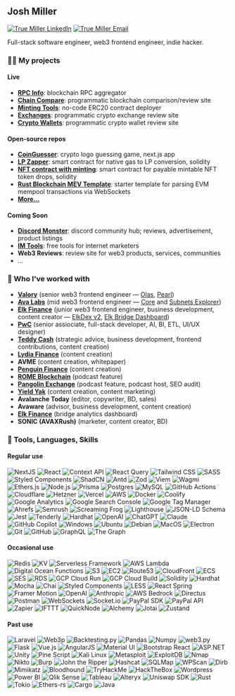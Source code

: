 <h2>Josh Miller</h2> 

[![True Miller LinkedIn](https://img.shields.io/badge/-LinkedIn-blue?style=flat-square&logo=Linkedin&logoColor=white&link=https://www.linkedin.com/in/pireseduardo/)](https://linkedin.com/in/truemiller)
[![True Miller Email](https://img.shields.io/badge/Gmail-Contact_Me-green?style=flat-square&logo=gmail&logoColor=FFFFFF&labelColor=red&color=white)](mailto://josh@truemiller.com)


Full-stack software engineer, web3 frontend engineer, indie hacker.

<h3>👨‍🏭 My projects</h3>

<h4>Live</h4>

- **[RPC Info](https://rpc.info)**: blockchain RPC aggregator
- **[Chain Compare](https://chain.compare)**: programmatic blockchain comparison/review site
- **[Minting Tools](https://minting.tools)**: no-code ERC20 contract deployer
- **[Exchanges](https://exchanges.gg)**: programmatic crypto exchange review site
- **[Crypto Wallets](https://cryptowallets.gg)**: programmatic crypto wallet review site

<h4>Open-source repos</h4>

- **[CoinGuesser](https://github.com/truemiller/coinguesser)**: crypto logo guessing game, next.js app
- **[LP Zapper](https://github.com/truemiller/lp-zapper)**: smart contract for native gas to LP conversion, solidity 
- **[NFT contract with minting](https://github.com/truemiller/nft-contract-with-minting)**: smart contract for payable mintable NFT token drops, solidity
- **[Rust Blockchain MEV Template](https://github.com/truemiller/rust-mev-template)**: starter template for parsing EVM mempool transactions via WebSockets
- **[More...](https://github.com/truemiller?tab=repositories&q=&type=public&language=&sort=)**

<h4>Coming Soon</h4>

- **[Discord Monster](https://discord.monster)**: discord community hub; reviews, advertisement, product listings
- **[IM Tools](https://im.tools)**: free tools for internet marketers
- **Web3 Reviews**: review site for web3 products, services, communities
- ...

<h3>🤝 Who I've worked with</h3>
 
- **[Valory](https://valory.xyz)** (senior web3 frontend engineer &mdash; [Olas](https://olas.network), [Pearl](https://olas.network/operate))
- **[Ava Labs](https://avalabs.org)** (mid web3 frontend engineer &mdash; [Core](https://core.app) and [Subnets Explorer](https://subnets.avax.network))
- **[Elk Finance](https://elk.finance)** (junior web3 frontend engineer, business development, content creator &mdash; [ElkDex v2](https://app.elk.finance), [Elk Bridge Dashboard](https://dashboard.elk.finance))
- **[PwC](https://pwc.co.uk)** (senior assiociate, full-stack developer, AI, BI, ETL, UI/UX designer)
- **[Teddy Cash](https://teddy.cash)** (strategic advice, business development, frontend contributions, content creation)
- **[Lydia Finance](http://lydia.finance)** (content creation)
- **AVME** (content creation, whitepaper)
- **[Penguin Finance](https://penguin.finance)** (content creation)
- **[ROME Blockchain](https://romeblockchain.com/)** (podcast feature)
- **[Pangolin Exchange](https://pangolin.exchange)** (podcast feature, podcast host, SEO audit)
- **[Yield Yak](https://yieldyak.com)** (content creation, content marketing)
- **Avalanche Today** (editor, copywriter, BD, sales)
- **Avaware** (advisor, business development, content creation)
- **[Elk Finance](https://elk.finance)** (bridge analytics dashboard)
- **SONIC (AVAXRush)** (marketer, content creator, BD)

<h3>🧰 Tools, Languages, Skills</h3>

<h4>Regular use</h4>

![NextJS](https://img.shields.io/badge/NextJS-000000?style=for-the-badge&logo=nextdotjs&logoColor=white)
![React](https://img.shields.io/badge/React-20232A?style=for-the-badge&logo=react&logoColor=61DAFB)
![Context API](https://img.shields.io/badge/Context_API-20232A?style=for-the-badge&logo=react&logoColor=61DAFB)
![React Query](https://img.shields.io/badge/React_Query-FF4154?style=for-the-badge&logo=reactquery&logoColor=white)
![Tailwind CSS](https://img.shields.io/badge/Tailwind_CSS-38B2AC?style=for-the-badge&logo=tailwind-css&logoColor=white)
![SASS](https://img.shields.io/badge/SASS-CC6699?style=for-the-badge&logo=sass&logoColor=white)
![Styled Components](https://img.shields.io/badge/Styled_Components-DB7093?style=for-the-badge&logo=styled-components&logoColor=white)
![ShadCN](https://img.shields.io/badge/ShadCN-000000?style=for-the-badge&logo=shadcn&logoColor=white)
![Antd](https://img.shields.io/badge/Antd-0170FE?style=for-the-badge&logo=ant-design&logoColor=white)
![Zod](https://img.shields.io/badge/Zod-000000?style=for-the-badge)
![Viem](https://img.shields.io/badge/Viem-000000?style=for-the-badge)
![Wagmi](https://img.shields.io/badge/Wagmi-000000?style=for-the-badge)
![Ethers.js](https://img.shields.io/badge/Ethers.js-3C3C3D?style=for-the-badge&logo=ethereum&logoColor=white)
![Node.js](https://img.shields.io/badge/Node.js-339933?style=for-the-badge&logo=nodedotjs&logoColor=white)
![Prisma](https://img.shields.io/badge/Prisma-2D3748?style=for-the-badge&logo=prisma&logoColor=white)
![Postgres](https://img.shields.io/badge/Postgres-4169E1?style=for-the-badge&logo=postgresql&logoColor=white)
![MySQL](https://img.shields.io/badge/MySQL-4479A1?style=for-the-badge&logo=mysql&logoColor=white)
![GitHub Actions](https://img.shields.io/badge/GitHub_Actions-2088FF?style=for-the-badge&logo=github-actions&logoColor=white)
![Cloudflare](https://img.shields.io/badge/Cloudflare-F38020?style=for-the-badge&logo=cloudflare&logoColor=white)
![Hetzner](https://img.shields.io/badge/Hetzner-DC143C?style=for-the-badge&logo=hetzner&logoColor=white)
![Vercel](https://img.shields.io/badge/Vercel-000000?style=for-the-badge&logo=vercel&logoColor=white)
![AWS](https://img.shields.io/badge/AWS-232F3E?style=for-the-badge&logo=amazon-aws&logoColor=white)
![Docker](https://img.shields.io/badge/Docker-2496ED?style=for-the-badge&logo=docker&logoColor=white)
![Coolify](https://img.shields.io/badge/Coolify-000000?style=for-the-badge)
![Google Analytics](https://img.shields.io/badge/Google_Analytics-E37400?style=for-the-badge&logo=google-analytics&logoColor=white)
![Google Search Console](https://img.shields.io/badge/Google_Search_Console-4285F4?style=for-the-badge&logo=google&logoColor=white)
![Google Tag Manager](https://img.shields.io/badge/Google_Tag_Manager-246FDB?style=for-the-badge&logo=google-tag-manager&logoColor=white)
![Ahrefs](https://img.shields.io/badge/Ahrefs-0072F5?style=for-the-badge&logo=ahrefs&logoColor=white)
![Semrush](https://img.shields.io/badge/Semrush-E34133?style=for-the-badge&logo=semrush&logoColor=white)
![Screaming Frog](https://img.shields.io/badge/Screaming_Frog-00FF00?style=for-the-badge)
![Lighthouse](https://img.shields.io/badge/Lighthouse-F44B21?style=for-the-badge&logo=lighthouse&logoColor=white)
![JSON-LD Schema](https://img.shields.io/badge/JSON--LD_Schema-000000?style=for-the-badge)
![Jest](https://img.shields.io/badge/Jest-C21325?style=for-the-badge&logo=jest&logoColor=white)
![Tenderly](https://img.shields.io/badge/Tenderly-5945FF?style=for-the-badge&logo=tenderly&logoColor=white)
![Hardhat](https://img.shields.io/badge/Hardhat-FFF?style=for-the-badge&logo=ethereum&logoColor=black)
![OpenAI](https://img.shields.io/badge/OpenAI-412991?style=for-the-badge&logo=openai&logoColor=white)
![ChatGPT](https://img.shields.io/badge/ChatGPT-34A853?style=for-the-badge&logo=chatgpt&logoColor=white)
![Claude](https://img.shields.io/badge/Claude-FFD700?style=for-the-badge)
![GitHub Copilot](https://img.shields.io/badge/GitHub_Copilot-5C5C5C?style=for-the-badge&logo=github&logoColor=white)
![Windows](https://img.shields.io/badge/Windows-0078D6?style=for-the-badge&logo=windows&logoColor=white)
![Ubuntu](https://img.shields.io/badge/Ubuntu-E95420?style=for-the-badge&logo=ubuntu&logoColor=white)
![Debian](https://img.shields.io/badge/Debian-A81D33?style=for-the-badge&logo=debian&logoColor=white)
![MacOS](https://img.shields.io/badge/MacOS-000000?style=for-the-badge&logo=apple&logoColor=white)
![Electron](https://img.shields.io/badge/Electron-47848F?style=for-the-badge&logo=electron&logoColor=white)
![Git](https://img.shields.io/badge/Git-F05032?style=for-the-badge&logo=git&logoColor=white)
![GitHub](https://img.shields.io/badge/GitHub-181717?style=for-the-badge&logo=github&logoColor=white)
![GraphQL](https://img.shields.io/badge/GraphQL-E10098?style=for-the-badge&logo=graphql&logoColor=white)
![The Graph](https://img.shields.io/badge/The_Graph-0055FF?style=for-the-badge&logo=the-graph&logoColor=white)

<h4>Occasional use</h4>
 
![Redis](https://img.shields.io/badge/Redis-DC382D?style=for-the-badge&logo=redis&logoColor=white)
![KV](https://img.shields.io/badge/KV-DC382D?style=for-the-badge&logo=redis&logoColor=white)
![Serverless Framework](https://img.shields.io/badge/Serverless-000000?style=for-the-badge&logo=serverless&logoColor=white)
![AWS Lambda](https://img.shields.io/badge/AWS_Lambda-FF9900?style=for-the-badge&logo=amazon-aws&logoColor=white)
![Digital Ocean Functions](https://img.shields.io/badge/DigitalOcean_Functions-0080FF?style=for-the-badge&logo=digitalocean&logoColor=white)
![S3](https://img.shields.io/badge/AWS_S3-569A31?style=for-the-badge&logo=amazon-s3&logoColor=white)
![EC2](https://img.shields.io/badge/AWS_EC2-FF9900?style=for-the-badge&logo=amazon-ec2&logoColor=white)
![Route53](https://img.shields.io/badge/AWS_Route_53-232F3E?style=for-the-badge&logo=amazon-aws&logoColor=white)
![CloudFront](https://img.shields.io/badge/AWS_CloudFront-FF9900?style=for-the-badge&logo=amazon-aws&logoColor=white)
![ECS](https://img.shields.io/badge/AWS_ECS-FF9900?style=for-the-badge&logo=amazon-aws&logoColor=white)
![SES](https://img.shields.io/badge/AWS_SES-569A31?style=for-the-badge&logo=amazon-ses&logoColor=white)
![RDS](https://img.shields.io/badge/AWS_RDS-527FFF?style=for-the-badge&logo=amazon-rds&logoColor=white)
![GCP Cloud Run](https://img.shields.io/badge/GCP_Cloud_Run-4285F4?style=for-the-badge&logo=google-cloud&logoColor=white)
![GCP Cloud Build](https://img.shields.io/badge/GCP_Cloud_Build-4285F4?style=for-the-badge&logo=google-cloud&logoColor=white)
![Solidity](https://img.shields.io/badge/Solidity-363636?style=for-the-badge&logo=solidity&logoColor=white)
![Hardhat](https://img.shields.io/badge/Hardhat-FFF?style=for-the-badge&logo=ethereum&logoColor=black)
![Mocha](https://img.shields.io/badge/Mocha-8D6748?style=for-the-badge&logo=mocha&logoColor=white)
![Chai](https://img.shields.io/badge/Chai-A30701?style=for-the-badge&logo=chai&logoColor=white)
![Styled Components](https://img.shields.io/badge/Styled_Components-DB7093?style=for-the-badge&logo=styled-components&logoColor=white)
![LESS](https://img.shields.io/badge/LESS-1D365D?style=for-the-badge&logo=less&logoColor=white)
![React Spring](https://img.shields.io/badge/React_Spring-000000?style=for-the-badge&logo=react&logoColor=61DAFB)
![Framer Motion](https://img.shields.io/badge/Framer_Motion-0055FF?style=for-the-badge&logo=framer&logoColor=white)
![OpenAI](https://img.shields.io/badge/OpenAI-412991?style=for-the-badge&logo=openai&logoColor=white)
![Anthropic](https://img.shields.io/badge/Anthropic-000000?style=for-the-badge)
![AWS Bedrock](https://img.shields.io/badge/AWS_Bedrock-232F3E?style=for-the-badge&logo=amazon-aws&logoColor=white)
![Directus](https://img.shields.io/badge/Directus-263238?style=for-the-badge&logo=directus&logoColor=white)
![Postman](https://img.shields.io/badge/Postman-FF6C37?style=for-the-badge&logo=postman&logoColor=white)
![WebSockets](https://img.shields.io/badge/node:ws-000000?style=for-the-badge&logo=nodedotjs&logoColor=white)
![Socket.io](https://img.shields.io/badge/Socket.io-010101?style=for-the-badge&logo=socket.io&logoColor=white)
![PayPal SDK](https://img.shields.io/badge/PayPal_SDK-00457C?style=for-the-badge&logo=paypal&logoColor=white)
![PayPal API](https://img.shields.io/badge/PayPal_API-003087?style=for-the-badge&logo=paypal&logoColor=white)
![Zapier](https://img.shields.io/badge/Zapier-FF4A00?style=for-the-badge&logo=zapier&logoColor=white)
![IFTTT](https://img.shields.io/badge/IFTTT-000000?style=for-the-badge&logo=ifttt&logoColor=white)
![QuickNode](https://img.shields.io/badge/QuickNode-1769FF?style=for-the-badge&logo=quicknode&logoColor=white)
![Alchemy](https://img.shields.io/badge/Alchemy-0A0A0A?style=for-the-badge&logo=alchemy&logoColor=white)
![Jotai](https://img.shields.io/badge/Jotai-000000?style=for-the-badge&logo=react&logoColor=61DAFB)
![Zustand](https://img.shields.io/badge/Zustand-000000?style=for-the-badge&logo=react&logoColor=61DAFB)
 
<h4>Past use</h4> 
 
![Laravel](https://img.shields.io/badge/Laravel-FF2D20?style=for-the-badge&logo=laravel&logoColor=white)
![Web3p](https://img.shields.io/badge/Web3p-000000?style=for-the-badge&logo=web3p&logoColor=white)
![Backtesting.py](https://img.shields.io/badge/Backtesting.py-000000?style=for-the-badge)
![Pandas](https://img.shields.io/badge/Pandas-150458?style=for-the-badge&logo=pandas&logoColor=white)
![Numpy](https://img.shields.io/badge/Numpy-013243?style=for-the-badge&logo=numpy&logoColor=white)
![web3.py](https://img.shields.io/badge/web3.py-333?style=for-the-badge)
![Flask](https://img.shields.io/badge/Flask-000000?style=for-the-badge&logo=flask&logoColor=white)
![Vue.js](https://img.shields.io/badge/Vue.js-4FC08D?style=for-the-badge&logo=vue-dot-js&logoColor=white)
![AngularJS](https://img.shields.io/badge/AngularJS-E23237?style=for-the-badge&logo=angularjs&logoColor=white)
![Material UI](https://img.shields.io/badge/Material_UI-007FFF?style=for-the-badge&logo=mui&logoColor=white)
![Bootstrap React](https://img.shields.io/badge/Bootstrap_React-563D7C?style=for-the-badge&logo=bootstrap&logoColor=white)
![ASP.NET](https://img.shields.io/badge/ASP.NET-512BD4?style=for-the-badge&logo=dotnet&logoColor=white)
![Unity](https://img.shields.io/badge/Unity-000000?style=for-the-badge&logo=unity&logoColor=white)
![Pine Script](https://img.shields.io/badge/TradingView-Pine_Script-0091E6?style=for-the-badge&logo=tradingview&logoColor=white)
![Kali Linux](https://img.shields.io/badge/Kali_Linux-557C94?style=for-the-badge&logo=kalilinux&logoColor=white)
![Metasploit](https://img.shields.io/badge/Metasploit-3072B3?style=for-the-badge)
![ExploitDB](https://img.shields.io/badge/ExploitDB-000000?style=for-the-badge)
![Nmap](https://img.shields.io/badge/Nmap-4682B4?style=for-the-badge&logo=nmap&logoColor=white)
![Nikto](https://img.shields.io/badge/Nikto-000000?style=for-the-badge)
![Burp](https://img.shields.io/badge/Burp_Suite-FF7043?style=for-the-badge&logo=burpsuite&logoColor=white)
![John the Ripper](https://img.shields.io/badge/John_the_Ripper-000000?style=for-the-badge)
![Hashcat](https://img.shields.io/badge/Hashcat-000000?style=for-the-badge)
![SQLMap](https://img.shields.io/badge/SQLMap-000000?style=for-the-badge)
![WPScan](https://img.shields.io/badge/WPScan-000000?style=for-the-badge&logo=wordpress&logoColor=white)
![Dirb](https://img.shields.io/badge/Dirb-000000?style=for-the-badge)
![Mimikatz](https://img.shields.io/badge/Mimikatz-000000?style=for-the-badge)
![Bloodhound](https://img.shields.io/badge/Bloodhound-000000?style=for-the-badge)
![TryHackMe](https://img.shields.io/badge/TryHackMe-111?style=for-the-badge&logo=tryhackme&logoColor=white)
![HackTheBox](https://img.shields.io/badge/HackTheBox-9FEF00?style=for-the-badge&logo=hack-the-box&logoColor=black)
![Wordpress](https://img.shields.io/badge/Wordpress-21759B?style=for-the-badge&logo=wordpress&logoColor=white)
![Power BI](https://img.shields.io/badge/Power_BI-F2C811?style=for-the-badge&logo=power-bi&logoColor=white)
![Qlik Sense](https://img.shields.io/badge/Qlik_Sense-3FA9F5?style=for-the-badge&logo=qlik&logoColor=white)
![Tableau](https://img.shields.io/badge/Tableau-E97627?style=for-the-badge&logo=tableau&logoColor=white)
![Alteryx](https://img.shields.io/badge/Alteryx-276DC3?style=for-the-badge&logo=alteryx&logoColor=white)
![Uniswap SDK](https://img.shields.io/badge/Uniswap_SDK-FF007A?style=for-the-badge&logo=uniswap&logoColor=white)
![Rust](https://img.shields.io/badge/Rust-000000?style=for-the-badge&logo=rust&logoColor=white)
![Tokio](https://img.shields.io/badge/Tokio-000000?style=for-the-badge)
![Ethers-rs](https://img.shields.io/badge/Ethers_rs-000000?style=for-the-badge)
![Cargo](https://img.shields.io/badge/Cargo-000000?style=for-the-badge&logo=rust&logoColor=white)
![Java](https://img.shields.io/badge/Java-007396?style=for-the-badge&logo=java&logoColor=white)
